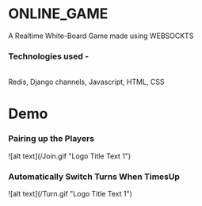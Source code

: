 # ONLINE_GAME
A Realtime White-Board Game made using WEBSOCKTS<br>
<h3 >
 Technologies used - 
 </h3>
 <br>
  Redis, Django channels, Javascript, HTML, CSS<br>
  
 # Demo
 <h3> Pairing up the Players </h3> 
<!-- ![alt text](/Animation.gif "Logo Title Text 1") -->
![alt text](/Join.gif "Logo Title Text 1")

 <h3> Automatically Switch Turns When TimesUp </h3> 
![alt text](/Turn.gif "Logo Title Text 1")




  

 

